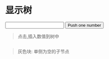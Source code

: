 # 显示树

<div>
    <input v-model.number='nextNum' type='number'>
    <button @click='push'>Push one number</button>
</div>

> 点击,插入数值到树中

<div class='display-wrapper'>
    <div class='display' ref='display' :style='displayStyle'>
        <div style='display:flex'>
            <tree ref='tree'></tree>
        </div>
    </div>
</div>

> 灰色块: 单侧为空的子节点

<script>
import Vue from 'vue'
import Tree from './Tree.js'

const wait = (timeout = 10) => new Promise(r => setTimeout(r, timeout))

export default {
    name: 'display',
    components: { Tree },
    data() {
        return {
            elements: [41,22,63,34,55,16,77,8,89,40,21,32,53,64,65,36,27,38,49,53],
            nextNum: 9,
            width: 10,
            loading: {
                pushing: false,
                inserting: false
            }
        }
    },
    computed: {
        displayStyle() {
            return `width: ${this.width}px`
        }
    },
    methods:{
        async insert(val) {
            await this.$refs.tree.insert(val)
        },
        async push(){
            this.loading.pushing = true
            await this.insert(this.nextNum)
            await wait(17)
            this.nextNum = Math.round(Math.random() * 100)
            await this.reWidth()
            this.loading.pushing = false
        },
        async reWidth() {
            await wait(20)
            const $el = this.$refs.display
            this.width = $el.scrollWidth
        }
    },
    async mounted() {
        while(this.elements.length) {
            await new Promise(r => setTimeout(r, 13))
            await this.insert(this.elements.shift())
        }
        await this.reWidth()
    }
}
</script>
<style>
.display-wrapper {
    overflow: auto
}
.blank-wrapper {
    display: flex;
    justify-content: center;
    align-items: center;
}
.blank { 
    padding: .2em;
    height: 1.4em;
    background: #ccc;
    color: #fff;
    display: inline-block;
    border-radius: .2em;
}
</style>
